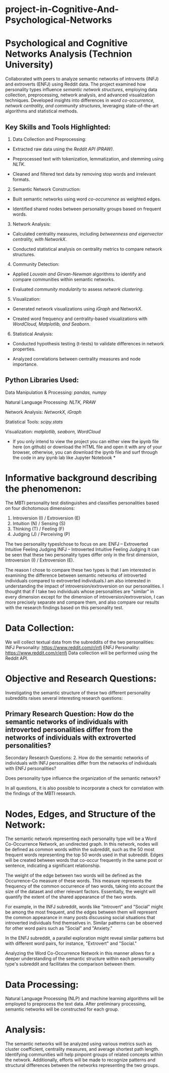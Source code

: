 # project-in-Cognitive-And-Psychological-Networks

# Psychological and Cognitive Networks Analysis (Technion University)
Collaborated with peers to analyze semantic networks of introverts (INFJ) and extroverts (ENFJ) using Reddit data. The project examined how personality types influence *semantic network structures*, employing data collection, preprocessing, network analysis, and advanced visualization techniques. Developed insights into differences in *word co-occurrence, network centrality, and community structures*, leveraging state-of-the-art algorithms and statistical methods.


## Key Skills and Tools Highlighted:

1. Data Collection and Preprocessing: 

* Extracted raw data using the *Reddit API (PRAW)*.

* Preprocessed text with tokenization, lemmatization, and stemming using *NLTK*.

* Cleaned and filtered text data by removing stop words and irrelevant formats.


2. Semantic Network Construction:

* Built semantic networks using word *co-occurrence* as weighted edges.

* Identified shared nodes between personality groups based on frequent words.

3. Network Analysis:

* Calculated centrality measures, including *betweenness and eigenvector centrality, with NetworkX*.

* Conducted statistical analysis on centrality metrics to compare network structures.

4. Community Detection:

* Applied *Louvain and Girvan-Newman* algorithms to identify and compare communities within semantic networks.

* Evaluated *community modularity* to assess *network clustering*.

5. Visualization:

* Generated network visualizations using *iGraph* and NetworkX.

* Created word frequency and centrality-based visualizations with *WordCloud, Matplotlib, and Seaborn*.

6. Statistical Analysis:

* Conducted hypothesis testing (t-tests) to validate differences in network properties.

* Analyzed correlations between centrality measures and node importance.

## Python Libraries Used:

Data Manipulation & Processing: *pandas, numpy*

Natural Language Processing: *NLTK, PRAW*

Network Analysis: *NetworkX, iGraph*

Statistical Tools: *scipy.stats*

Visualization: *matplotlib, seaborn, WordCloud*


* If you only intend to view the project you can either view the ipynb file here (on github) or download the HTML file and open it with any of your browser, otherwise, you can download the ipynb file and surf through the code in any ipynb lab like Jupyter Notebook *
  
# Informative background describing the phenomenon:
The MBTI personality test distinguishes and classifies personalities based on four dichotomous dimensions:

  1. Introversion (I) / Extroversion (E)
  2. Intuition (N) / Sensing (S)
  3. Thinking (T) / Feeling (F)
  4. Judging (J) / Perceiving (P)

The two personality typesIchose to focus on are:
ENFJ – Extroverted Intuitive Feeling Judging
INFJ – Introverted Intuitive Feeling Judging
It can be seen that these two personality types differ only in the first dimension, Introversion (I) / Extroversion (E).

The reason I chose to compare these two types is that I am interested in examining the difference between semantic networks of introverted individuals compared to extroverted individuals.I am also interested in understanding the impact of introversion/extroversion on our personalities.
I thought that if I take two individuals whose personalities are "similar" in every dimension except for the dimension of introversion/extroversion, I can more precisely separate and compare them, and also compare our results with the research findings based on this personality test.

# Data Collection:
We will collect textual data from the subreddits of the two personalities:
INFJ Personality: https://www.reddit.com/r/infj
ENFJ Personality: https://www.reddit.com/r/enfj
Data collection will be performed using the Reddit API.

# Objective and Research Questions:
Investigating the semantic structure of these two different personality subreddits raises several interesting research questions:

## Primary Research Question: How do the semantic networks of individuals with introverted personalities differ from the networks of individuals with extroverted personalities?

Secondary Research Questions:
2. How do the semantic networks of individuals with INFJ personalities differ from the networks of individuals with ENFJ personalities?

Does personality type influence the organization of the semantic network?

In all questions, it is also possible to incorporate a check for correlation with the findings of the MBTI research.

# Nodes, Edges, and Structure of the Network:

The semantic network representing each personality type will be a Word Co-Occurrence Network, an undirected graph. In this network, nodes will be defined as common words within the subreddit, such as the 50 most frequent words representing the top 50 words used in that subreddit. Edges will be created between words that co-occur frequently in the same post or sentence, indicating a significant relationship. 

The weight of the edge between two words will be defined as the Occurrence-Co measure of these words. This measure represents the frequency of the common occurrence of two words, taking into account the size of the dataset and other relevant factors. Essentially, the weight will quantify the extent of the shared appearance of the two words.

For example, in the INFJ subreddit, words like "Introvert" and "Social" might be among the most frequent, and the edges between them will represent the common appearance in many posts discussing social situations that introverted individuals find themselves in. Similar patterns can be observed for other word pairs such as "Social" and "Anxiety."

In the ENFJ subreddit, a parallel exploration might reveal similar patterns but with different word pairs, for instance, "Extrovert" and "Social."

Analyzing the Word Co-Occurrence Network in this manner allows for a deeper understanding of the semantic structure within each personality type's subreddit and facilitates the comparison between them.

# Data Processing:
Natural Language Processing (NLP) and machine learning algorithms will be employed to preprocess the text data. After preliminary processing, semantic networks will be constructed for each group.

# Analysis:
The semantic networks will be analyzed using various metrics such as cluster coefficient, centrality measures, and average shortest path length. Identifying communities will help pinpoint groups of related concepts within the network. Additionally, efforts will be made to recognize patterns and structural differences between the networks representing the two groups.
